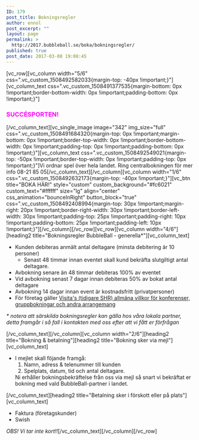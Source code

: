 ```yaml
---
ID: 179
post_title: Bokningsregler
author: ennol
post_excerpt: ""
layout: page
permalink: >
  http://2017.bubbleball.se/boka/bokningsregler/
published: true
post_date: 2017-03-08 19:08:45
---
```

[vc_row][vc_column width="5/6" css=".vc_custom_1508492582033{margin-top: -40px !important;}"][vc_column_text css=".vc_custom_1508491377535{margin-bottom: 0px !important;border-bottom-width: 0px !important;padding-bottom: 0px !important;}"]
<h3><span style="color: #ff00ff;"><strong>SUCCÉSPORTEN!</strong></span></h3>
[/vc_column_text][vc_single_image image="342" img_size="full" css=".vc_custom_1508491684320{margin-top: 0px !important;margin-bottom: 0px !important;border-top-width: 0px !important;border-bottom-width: 0px !important;padding-top: 0px !important;padding-bottom: 0px !important;}"][vc_column_text css=".vc_custom_1508492549021{margin-top: -50px !important;border-top-width: 0px !important;padding-top: 0px !important;}"]Vi ordnar spel över hela landet. Ring centralbokningen för mer info 08-21 85 05[/vc_column_text][/vc_column][vc_column width="1/6" css=".vc_custom_1508492632173{margin-top: -40px !important;}"][vc_btn title="BOKA HÄR!" style="custom" custom_background="#fc6021" custom_text="#ffffff" size="lg" align="center" css_animation="bounceInRight" button_block="true" css=".vc_custom_1508492408994{margin-top: 30px !important;margin-right: 20px !important;border-right-width: 30px !important;border-left-width: 30px !important;padding-top: 25px !important;padding-right: 10px !important;padding-bottom: 25px !important;padding-left: 10px !important;}"][/vc_column][/vc_row][vc_row][vc_column width="4/6"][heading2 title="Bokningsregler BubbleBall - generella*"][vc_column_text]
<div id="block_container_91110170" class="block_container standard_text_block text_block">
<div id="block_91110170">
<div id="block_91110170_text_content" class="text_content">
<ul>
 	<li>Kunden debiteras anmält antal deltagare (minsta debitering är 10 personer)
<ul>
 	<li>Senast 48 timmar innan eventet skall kund bekräfta slutgiltigt antal deltagare.</li>
</ul>
</li>
 	<li>Avbokning senare än 48 timmar debiteras 100% av eventet</li>
 	<li>Vid avbokning senast 7 dagar innan debiteras 50% av bokat antal deltagare</li>
 	<li>Avbokning 14 dagar innan event är kostnadsfritt (privatpersoner)</li>
 	<li>För företag gäller <a href="http://www.visita.se/globalassets/mitt-foretag/bokningsregler/allmanna-villkor141101_konferenser_gruppbokningar.pdf" target="_blank" rel="noopener">Visita's (tidigare SHR) allmäna villkor för konferenser, gruppbokningar och andra arrangemang</a></li>
</ul>
</div>
</div>
<div class="clearer"></div>
</div>
<div id="block_container_98454015" class="block_container standard_text_block text_block">
<div id="block_98454015">
<div id="block_98454015_text_content" class="text_content">

<em>* notera att särskilda bokningsregler kan gälla hos våra lokala partner, detta framgår i så fall i kontakten med oss efter att vi fått er förfrågan</em>

</div>
</div>
</div>
[/vc_column_text][/vc_column][vc_column width="2/6"][heading2 title="Bokning &amp; betalning"][heading2 title="Bokning sker via mejl"][vc_column_text]
<ul>
 	<li>I mejlet skall föjande framgå:
<ol>
 	<li>Namn, adress &amp; telenummer till kunden</li>
 	<li>Spelplats, datum, tid och antal deltagare.</li>
</ol>
Ni erhåller bokningsbekräftelse från oss via mejl så snart vi bekräftat er bokning med vald BubbleBall-partner i landet.</li>
</ul>
[/vc_column_text][heading2 title="Betalning sker i förskott eller på plats"][vc_column_text]
<ul>
 	<li>Faktura (företagskunder)</li>
 	<li>Swish</li>
</ul>
<em>OBS! Vi tar inte kort!!</em>[/vc_column_text][/vc_column][/vc_row]